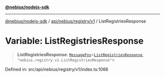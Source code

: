 [**@nebius/nodejs-sdk**](../../../../../README.md)

---

[@nebius/nodejs-sdk](../../../../../README.md) / [api/nebius/registry/v1](../README.md) / ListRegistriesResponse

# Variable: ListRegistriesResponse

> **ListRegistriesResponse**: [`MessageFns`](../../../../../runtime/protos/core/interfaces/MessageFns.md)\<[`ListRegistriesResponse`](../interfaces/ListRegistriesResponse.md), `"nebius.registry.v1.ListRegistriesResponse"`\>

Defined in: src/api/nebius/registry/v1/index.ts:1066
